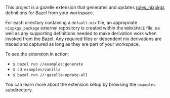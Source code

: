 This project is a gazelle extension that generates and updates [rules_nixpkgs](https://github.com/tweag/rules_nixpkgs) definitions for Bazel from your workspace.

For each directory containing a `default.nix` file, an appropriate `nixpkgs_package` external repository is created within the `WORKSPACE` file, as well as any supporting definitions needed to make derivation work when invoked from the Bazel. Any required files or dependent nix derivations are traced and captured as long as they are part of your workspace.

To see the extension in action:

- `$ bazel run //examples:generate`
- `$ cd examples/vanilla`
- `$ bazel run //:gazelle-update-all`

You can learn more about the extension setup by browsing the `examples` subdirectory.
